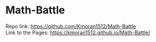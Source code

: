# Math-Battle

Repo link: https://github.com/Kmoran1512/Math-Battle <br/>
Link to the Pages: https://kmoran1512.github.io/Math-Battle/
